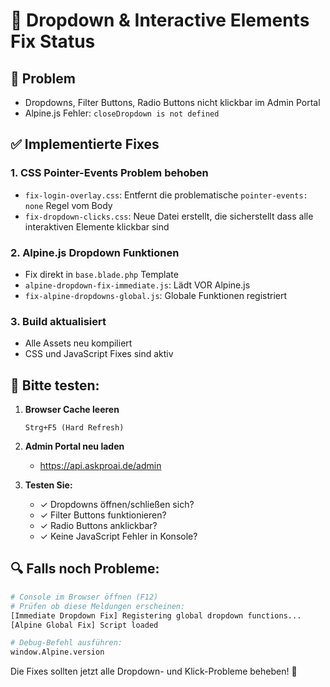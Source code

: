 # 🔧 Dropdown & Interactive Elements Fix Status

## 🚨 Problem
- Dropdowns, Filter Buttons, Radio Buttons nicht klickbar im Admin Portal
- Alpine.js Fehler: `closeDropdown is not defined`

## ✅ Implementierte Fixes

### 1. **CSS Pointer-Events Problem behoben**
- `fix-login-overlay.css`: Entfernt die problematische `pointer-events: none` Regel vom Body
- `fix-dropdown-clicks.css`: Neue Datei erstellt, die sicherstellt dass alle interaktiven Elemente klickbar sind

### 2. **Alpine.js Dropdown Funktionen**
- Fix direkt in `base.blade.php` Template
- `alpine-dropdown-fix-immediate.js`: Lädt VOR Alpine.js
- `fix-alpine-dropdowns-global.js`: Globale Funktionen registriert

### 3. **Build aktualisiert**
- Alle Assets neu kompiliert
- CSS und JavaScript Fixes sind aktiv

## 🧪 Bitte testen:

1. **Browser Cache leeren**
   ```
   Strg+F5 (Hard Refresh)
   ```

2. **Admin Portal neu laden**
   - https://api.askproai.de/admin

3. **Testen Sie:**
   - ✓ Dropdowns öffnen/schließen sich?
   - ✓ Filter Buttons funktionieren?
   - ✓ Radio Buttons anklickbar?
   - ✓ Keine JavaScript Fehler in Konsole?

## 🔍 Falls noch Probleme:

```bash
# Console im Browser öffnen (F12)
# Prüfen ob diese Meldungen erscheinen:
[Immediate Dropdown Fix] Registering global dropdown functions...
[Alpine Global Fix] Script loaded

# Debug-Befehl ausführen:
window.Alpine.version
```

Die Fixes sollten jetzt alle Dropdown- und Klick-Probleme beheben! 🚀